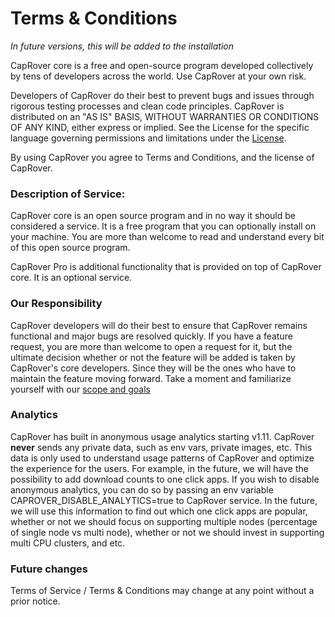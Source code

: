 # Terms & Conditions

_In future versions, this will be added to the installation_

CapRover core is a free and open-source program developed collectively by tens of developers across the world. Use CapRover at your own risk.

Developers of CapRover do their best to prevent bugs and issues through rigorous testing processes and clean code principles. CapRover is distributed on an "AS IS" BASIS, WITHOUT WARRANTIES OR CONDITIONS OF ANY KIND, either express or implied.
See the License for the specific language governing permissions and limitations under the [License](https://github.com/caprover/caprover/blob/master/LICENSE).

By using CapRover you agree to Terms and Conditions, and the license of CapRover.

### Description of Service:

CapRover core is an open source program and in no way it should be considered a service. It is a free program that you can optionally install on your machine. You are more than welcome to read and understand every bit of this open source program.

CapRover Pro is additional functionality that is provided on top of CapRover core. It is an optional service.

### Our Responsibility

CapRover developers will do their best to ensure that CapRover remains functional and major bugs are resolved quickly. If you have a feature request, you are more than welcome to open a request for it, but the ultimate decision whether or not the feature will be added is taken by CapRover's core developers. Since they will be the ones who have to maintain the feature moving forward. Take a moment and familiarize yourself with our [scope and goals](https://github.com/caprover/caprover/blob/master/CONTRIBUTING.md#important-caprover-goals--scope)

### Analytics

CapRover has built in anonymous usage analytics starting v1.11. CapRover **never** sends any private data, such as env vars, private images, etc. This data is only used to understand usage patterns of CapRover and optimize the experience for the users. For example, in the future, we will have the possibility to add download counts to one click apps. If you wish to disable anonymous analytics, you can do so by passing an env variable CAPROVER_DISABLE_ANALYTICS=true to CapRover service. In the future, we will use this information to find out which one click apps are popular, whether or not we should focus on supporting multiple nodes (percentage of single node vs multi node), whether or not we should invest in supporting multi CPU clusters, and etc.

### Future changes

Terms of Service / Terms & Conditions may change at any point without a prior notice.
